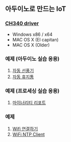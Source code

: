 ## 아두이노로 만드는 IoT

### [CH340 driver](https://github.com/iamchiwon/iot_with_arduino/tree/master/ch340_driver)

- Windows x86 / x64
- MAC OS X (El capitan)
- MAC OS X (Older)

### 예제 (아두이노 실습 응용)

1. [자동 선풍기](https://github.com/iamchiwon/iot_with_arduino/tree/master/Auto_Fan)
2. [자동 휴지통](https://github.com/iamchiwon/iot_with_arduino/tree/master/Auto_TrashCan)

### 예제 (프로세싱 실습 응용)

1. [마이너리티 리포트](https://github.com/iamchiwon/iot_with_arduino/tree/master/ImageZoomer)

### 예제

1. [Wifi 연결하기](https://github.com/iamchiwon/iot_with_arduino/tree/master/WiFi-Connecting)
2. [WiFi NTP Client](https://github.com/iamchiwon/iot_with_arduino/tree/master/WiFi_Ntp_Client)
